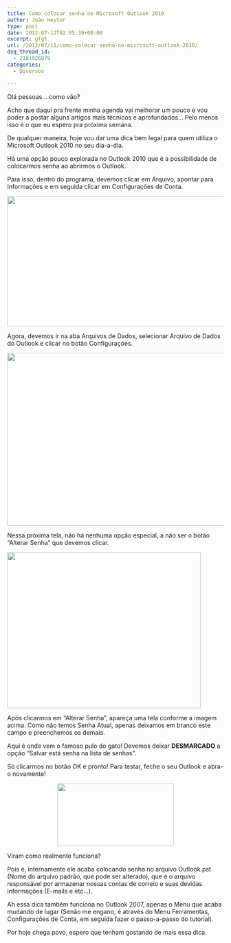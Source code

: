 ```yaml
---
title: Como colocar senha no Microsoft Outlook 2010
author: João Heytor
type: post
date: 2012-07-12T02:05:39+00:00
excerpt: gfgt
url: /2012/07/11/como-colocar-senha-no-microsoft-outlook-2010/
dsq_thread_id:
  - 2181926879
categories:
  - Diversos

---
```

Olá pessoas&#8230; como vão?

Acho que daqui pra frente minha agenda vai melhorar um pouco e vou poder a postar alguns artigos mais técnicos e aprofundados&#8230; Pelo menos isso é o que eu espero pra próxima semana.

De qualquer maneira, hoje vou dar uma dica bem legal para quem utiliza o Microsoft Outlook 2010 no seu dia-a-dia.

Há uma opção pouco explorada no Outlook 2010 que é a possibilidade de colocarmos senha ao abrirmos o Outlook.

Para isso, dentro do programa, devemos clicar em Arquivo, apontar para Informações e em seguida clicar em Configurações de Conta.

<p style="text-align: center">
  <img loading="lazy" class=" wp-image-626 aligncenter" title="001" src="/img/sites/4/2012/07/001.png" alt="" width="524" height="303" />
</p>

Agora, devemos ir na aba Arquivos de Dados, selecionar Arquivo de Dados do Outlook e clicar no botão Configurações.

<p style="text-align: center">
  <a href="/img/sites/4/2012/07/002.png"><img loading="lazy" class=" wp-image-627 aligncenter" title="002" src="/img/sites/4/2012/07/002.png" alt="" width="538" height="402" /></a>
</p>

Nessa próxima tela, não há nenhuma opção especial, a não ser o botão &#8220;Alterar Senha&#8221; que devemos clicar.

<img loading="lazy" class="size-full wp-image-628 aligncenter" title="003" src="/img/sites/4/2012/07/003.png" alt="" width="450" height="363" /> 

Após clicarmos em &#8220;Alterar Senha&#8221;, apareça uma tela conforme a imagem acima. Como não temos Senha Atual, apenas deixamos em branco este campo e preenchemos os demais.

Aqui é onde vem o famoso pulo do gato! Devemos deixar **DESMARCADO** a opção &#8220;Salvar está senha na lista de senhas&#8221;.

Só clicarmos no botão OK e pronto! Para testar, feche o seu Outlook e abra-o novamente!

<p style="text-align: center">
  <img loading="lazy" class="size-full wp-image-629 aligncenter" title="004" src="/img/sites/4/2012/07/004.png" alt="" width="271" height="146" />
</p>

<p style="text-align: left">
  Viram como realmente funciona?
</p>

<p style="text-align: left">
  Pois é, internamente ele acaba colocando senha no arquivo Outlook.pst (Nome do arquivo padrão, que pode ser alterado), que é o arquivo responsável por armazenar nossas contas de correio e suas devidas informações (E-mails e etc&#8230;).
</p>

<p style="text-align: left">
  Ah essa dica também funciona no Outlook 2007, apenas o Menu que acaba mudando de lugar (Senão me engano, é através do Menu Ferramentas, Configurações de Conta, em seguida fazer o passo-a-passo do tutorial).
</p>

<p style="text-align: left">
  Por hoje chega povo, espero que tenham gostando de mais essa dica.
</p>